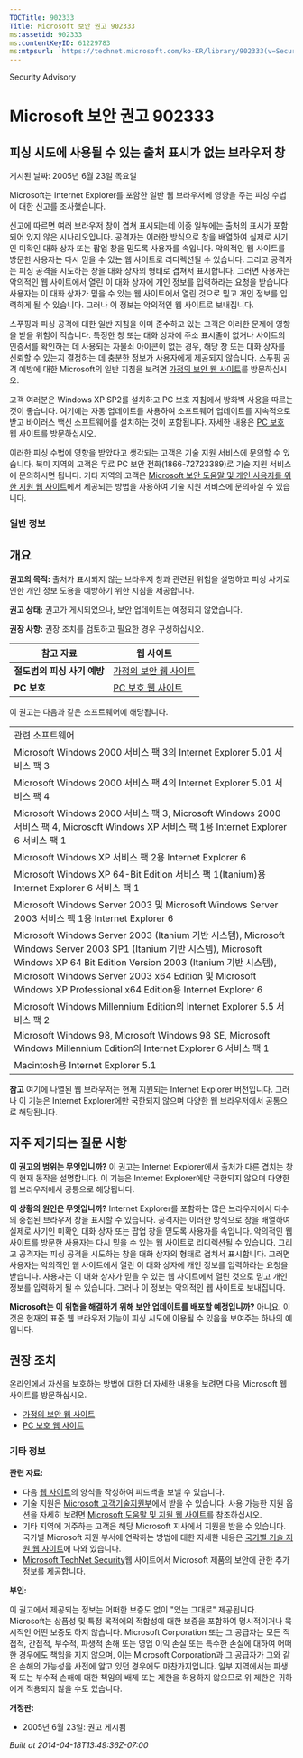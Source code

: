 ```yaml
---
TOCTitle: 902333
Title: Microsoft 보안 권고 902333
ms:assetid: 902333
ms:contentKeyID: 61229783
ms:mtpsurl: 'https://technet.microsoft.com/ko-KR/library/902333(v=Security.10)'
---
```


Security Advisory

Microsoft 보안 권고 902333
==========================

피싱 시도에 사용될 수 있는 출처 표시가 없는 브라우저 창
-------------------------------------------------------

게시된 날짜: 2005년 6월 23일 목요일

Microsoft는 Internet Explorer를 포함한 일반 웹 브라우저에 영향을 주는 피싱 수법에 대한 신고를 조사했습니다.

신고에 따르면 여러 브라우저 창이 겹쳐 표시되는데 이중 일부에는 출처의 표시가 포함되어 있지 않은 시나리오입니다. 공격자는 이러한 방식으로 창을 배열하여 실제로 사기인 미확인 대화 상자 또는 팝업 창을 믿도록 사용자를 속입니다. 악의적인 웹 사이트를 방문한 사용자는 다시 믿을 수 있는 웹 사이트로 리디렉션될 수 있습니다. 그리고 공격자는 피싱 공격을 시도하는 창을 대화 상자의 형태로 겹쳐서 표시합니다. 그러면 사용자는 악의적인 웹 사이트에서 열린 이 대화 상자에 개인 정보를 입력하라는 요청을 받습니다. 사용자는 이 대화 상자가 믿을 수 있는 웹 사이트에서 열린 것으로 믿고 개인 정보를 입력하게 될 수 있습니다. 그러나 이 정보는 악의적인 웹 사이트로 보내집니다.

스푸핑과 피싱 공격에 대한 일반 지침을 이미 준수하고 있는 고객은 이러한 문제에 영향을 받을 위험이 적습니다. 특정한 창 또는 대화 상자에 주소 표시줄이 없거나 사이트의 인증서를 확인하는 데 사용되는 자물쇠 아이콘이 없는 경우, 해당 창 또는 대화 상자를 신뢰할 수 있는지 결정하는 데 충분한 정보가 사용자에게 제공되지 않습니다. 스푸핑 공격 예방에 대한 Microsoft의 일반 지침을 보려면 [가정의 보안 웹 사이트](http://www.microsoft.com/korea/athome/security/email/phishing.mspx)를 방문하십시오.

고객 여러분은 Windows XP SP2를 설치하고 PC 보호 지침에서 방화벽 사용을 따르는 것이 좋습니다. 여기에는 자동 업데이트를 사용하여 소프트웨어 업데이트를 지속적으로 받고 바이러스 백신 소프트웨어를 설치하는 것이 포함됩니다. 자세한 내용은 [PC 보호](http://www.microsoft.com/korea/protect/) 웹 사이트를 방문하십시오.

이러한 피싱 수법에 영향을 받았다고 생각되는 고객은 기술 지원 서비스에 문의할 수 있습니다. 북미 지역의 고객은 무료 PC 보안 전화(1866-72723389)로 기술 지원 서비스에 문의하시면 됩니다. 기타 지역의 고객은 [Microsoft 보안 도움말 및 개인 사용자를 위한 지원 웹 사이트](http://support.microsoft.com/security/)에서 제공되는 방법을 사용하여 기술 지원 서비스에 문의하실 수 있습니다.

### 일반 정보

개요
----

<span></span>
**권고의 목적:** 출처가 표시되지 않는 브라우저 창과 관련된 위험을 설명하고 피싱 사기로 인한 개인 정보 도용을 예방하기 위한 지침을 제공합니다.

**권고 상태:** 권고가 게시되었으나, 보안 업데이트는 예정되지 않았습니다.

**권장 사항:** 권장 조치를 검토하고 필요한 경우 구성하십시오.

| 참고 자료                   | 웹 사이트                                                                                   |
|-----------------------------|---------------------------------------------------------------------------------------------|
| **절도범의 피싱 사기 예방** | [가정의 보안 웹 사이트](http://www.microsoft.com/korea/athome/security/email/phishing.mspx) |
| **PC 보호**                 | [PC 보호 웹 사이트](http://www.microsoft.com/korea/protect/)                                |

이 권고는 다음과 같은 소프트웨어에 해당됩니다.

|                                                                                                                                                                                                                                                                                                        |
|--------------------------------------------------------------------------------------------------------------------------------------------------------------------------------------------------------------------------------------------------------------------------------------------------------|
| 관련 소프트웨어                                                                                                                                                                                                                                                                                        |
| Microsoft Windows 2000 서비스 팩 3의 Internet Explorer 5.01 서비스 팩 3                                                                                                                                                                                                                                |
| Microsoft Windows 2000 서비스 팩 4의 Internet Explorer 5.01 서비스 팩 4                                                                                                                                                                                                                                |
| Microsoft Windows 2000 서비스 팩 3, Microsoft Windows 2000 서비스 팩 4, Microsoft Windows XP 서비스 팩 1용 Internet Explorer 6 서비스 팩 1                                                                                                                                                             |
| Microsoft Windows XP 서비스 팩 2용 Internet Explorer 6                                                                                                                                                                                                                                                 |
| Microsoft Windows XP 64-Bit Edition 서비스 팩 1(Itanium)용 Internet Explorer 6 서비스 팩 1                                                                                                                                                                                                             |
| Microsoft Windows Server 2003 및 Microsoft Windows Server 2003 서비스 팩 1용 Internet Explorer 6                                                                                                                                                                                                       |
| Microsoft Windows Server 2003 (Itanium 기반 시스템), Microsoft Windows Server 2003 SP1 (Itanium 기반 시스템), Microsoft Windows XP 64 Bit Edition Version 2003 (Itanium 기반 시스템), Microsoft Windows Server 2003 x64 Edition 및 Microsoft Windows XP Professional x64 Edition용 Internet Explorer 6 |
| Microsoft Windows Millennium Edition의 Internet Explorer 5.5 서비스 팩 2                                                                                                                                                                                                                               |
| Microsoft Windows 98, Microsoft Windows 98 SE, Microsoft Windows Millennium Edition의 Internet Explorer 6 서비스 팩 1                                                                                                                                                                                  |
| Macintosh용 Internet Explorer 5.1                                                                                                                                                                                                                                                                      |

**참고** 여기에 나열된 웹 브라우저는 현재 지원되는 Internet Explorer 버전입니다. 그러나 이 기능은 Internet Explorer에만 국한되지 않으며 다양한 웹 브라우저에서 공통으로 해당됩니다.

자주 제기되는 질문 사항
-----------------------

<span></span>
**이 권고의 범위는 무엇입니까?**
이 권고는 Internet Explorer에서 출처가 다른 겹치는 창의 현재 동작을 설명합니다. 이 기능은 Internet Explorer에만 국한되지 않으며 다양한 웹 브라우저에서 공통으로 해당됩니다.

**이 상황의 원인은 무엇입니까?**
Internet Explorer를 포함하는 많은 브라우저에서 다수의 중첩된 브라우저 창을 표시할 수 있습니다. 공격자는 이러한 방식으로 창을 배열하여 실제로 사기인 미확인 대화 상자 또는 팝업 창을 믿도록 사용자를 속입니다. 악의적인 웹 사이트를 방문한 사용자는 다시 믿을 수 있는 웹 사이트로 리디렉션될 수 있습니다. 그리고 공격자는 피싱 공격을 시도하는 창을 대화 상자의 형태로 겹쳐서 표시합니다. 그러면 사용자는 악의적인 웹 사이트에서 열린 이 대화 상자에 개인 정보를 입력하라는 요청을 받습니다. 사용자는 이 대화 상자가 믿을 수 있는 웹 사이트에서 열린 것으로 믿고 개인 정보를 입력하게 될 수 있습니다. 그러나 이 정보는 악의적인 웹 사이트로 보내집니다.

**Microsoft는 이 위협을 해결하기 위해 보안 업데이트를 배포할 예정입니까?**
아니요. 이것은 현재의 표준 웹 브라우저 기능이 피싱 시도에 이용될 수 있음을 보여주는 하나의 예입니다.

권장 조치
---------

<span></span>
온라인에서 자신을 보호하는 방법에 대한 더 자세한 내용을 보려면 다음 Microsoft 웹 사이트를 방문하십시오.

-   [가정의 보안 웹 사이트](http://www.microsoft.com/korea/athome/security/email/phishing.mspx)
-   [PC 보호 웹 사이트](http://www.microsoft.com/korea/protect/)

### 기타 정보

**관련 자료:**

-   다음 [웹 사이트](https://support.microsoft.com/common/survey.aspx?scid=sw;en;1257&amp;showpage=1&amp;ws=technet&amp;sd=tech)의 양식을 작성하여 피드백을 보낼 수 있습니다.
-   기술 지원은 [Microsoft 고객기술지원부](http://go.microsoft.com/fwlink/?linkid=21131)에서 받을 수 있습니다. 사용 가능한 지원 옵션을 자세히 보려면 [Microsoft 도움말 및 지원 웹 사이트](http://support.microsoft.com/)를 참조하십시오.
-   기타 지역에 거주하는 고객은 해당 Microsoft 지사에서 지원을 받을 수 있습니다. 국가별 Microsoft 지원 부서에 연락하는 방법에 대한 자세한 내용은 [국가별 기술 지원 웹 사이트](http://go.microsoft.com/fwlink/?linkid=21155)에 나와 있습니다.
-   [Microsoft TechNet Security](http://www.microsoft.com/korea/technet/security/)웹 사이트에서 Microsoft 제품의 보안에 관한 추가 정보를 제공합니다.

**부인:**

이 권고에서 제공되는 정보는 어떠한 보증도 없이 "있는 그대로" 제공됩니다. Microsoft는 상품성 및 특정 목적에의 적합성에 대한 보증을 포함하여 명시적이거나 묵시적인 어떤 보증도 하지 않습니다. Microsoft Corporation 또는 그 공급자는 모든 직접적, 간접적, 부수적, 파생적 손해 또는 영업 이익 손실 또는 특수한 손실에 대하여 어떠한 경우에도 책임을 지지 않으며, 이는 Microsoft Corporation과 그 공급자가 그와 같은 손해의 가능성을 사전에 알고 있던 경우에도 마찬가지입니다. 일부 지역에서는 파생적 또는 부수적 손해에 대한 책임의 배제 또는 제한을 허용하지 않으므로 위 제한은 귀하에게 적용되지 않을 수도 있습니다.

**개정판:**

-   2005년 6월 23일: 권고 게시됨

*Built at 2014-04-18T13:49:36Z-07:00*
